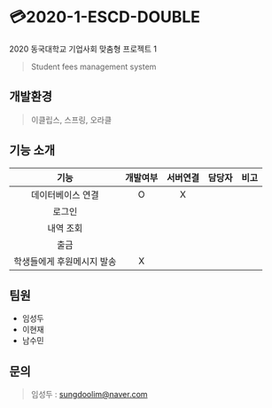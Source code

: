 # 💳2020-1-ESCD-DOUBLE
2020 동국대학교 기업사회 맞춤형 프로젝트 1
> Student fees management system

## 개발환경 
> 이클립스, 스프링, 오라클

## 기능 소개
| 기능 | 개발여부 | 서버연결 | 담당자 | 비고 |
|:---:|:------:|:-----:|:-----:|:---:|
| 데이터베이스 연결 | O | X |  | 
| 로그인 | | | |
| 내역 조회 | | | |
| 출금 | | | |
| 학생들에게 후원메시지 발송 | X | | |


## 팀원
 - 임성두
 - 이현재
 - 남수민


## 문의
 > 임성두 : sungdoolim@naver.com
